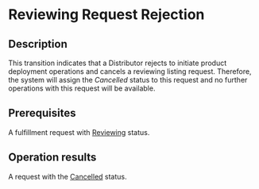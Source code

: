 # Reviewing Request Rejection
## Description
This transition indicates that a Distributor rejects to initiate product deployment operations and cancels a reviewing listing request. Therefore, the system will assign the *Cancelled* status to this request and no further operations with this request will be available.
## Prerequisites
A fulfillment request with [Reviewing](s-b-reviewing.html) status.
## Operation results
A request with the [Cancelled](s-e-cancelled.html) status.